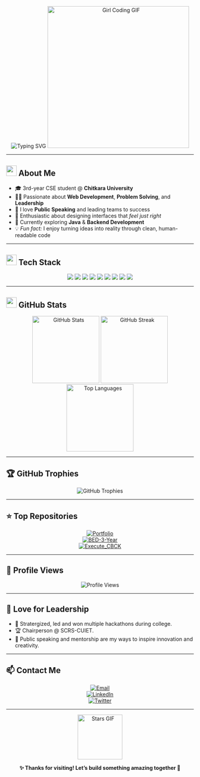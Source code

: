 <!-- Profile README for Tanya | Modern, Animated, Professional -->

<div align="center">

<!-- Animated Typing SVG Header -->
<img src="https://readme-typing-svg.demolab.com?font=Fira+Code&size=36&duration=2500&pause=1000&color=F36E2C&center=true&vCenter=true&width=650&lines=Hi+there%2C+I'm+Tanya!+%F0%9F%91%8B;Welcome+to+my+GitHub+portfolio!" alt="Typing SVG" />

<!-- Girl Coding GIF -->
<img src="https://media.giphy.com/media/L1R1tvI9svkIWwpVYr/giphy.gif" width="380" alt="Girl Coding GIF" />

</div>

---

## <img src="https://img.icons8.com/fluency/48/000000/about.png" width="28"/> About Me  

- 🎓 3rd-year CSE student @ **Chitkara University**  
- 👩‍💻 Passionate about **Web Development**, **Problem Solving**, and **Leadership**  
- 🎤 I love **Public Speaking** and leading teams to success  
- 🎨 Enthusiastic about designing interfaces that *feel just right*  
- 🌱 Currently exploring **Java** & **Backend Development**  
- 💡 *Fun fact:* I enjoy turning ideas into reality through clean, human-readable code  

---

## <img src="https://cdn.jsdelivr.net/gh/devicons/devicon/icons/github/github-original.svg" width="28"/> Tech Stack  

<div align="center">

<!-- Languages -->
<img src="https://img.shields.io/badge/C++-00599C?style=for-the-badge&logo=c%2b%2b&logoColor=white"/>
<img src="https://img.shields.io/badge/Java-ED8B00?style=for-the-badge&logo=java&logoColor=white"/>
<img src="https://img.shields.io/badge/HTML5-E34F26?style=for-the-badge&logo=html5&logoColor=white"/>
<img src="https://img.shields.io/badge/CSS3-1572B6?style=for-the-badge&logo=css3&logoColor=white"/>
<img src="https://img.shields.io/badge/JavaScript-F7DF1E?style=for-the-badge&logo=javascript&logoColor=black"/>

<!-- MERN Stack -->
<img src="https://img.shields.io/badge/MongoDB-47A248?style=for-the-badge&logo=mongodb&logoColor=white"/>
<img src="https://img.shields.io/badge/Express.js-000000?style=for-the-badge&logo=express&logoColor=white"/>
<img src="https://img.shields.io/badge/React-61DAFB?style=for-the-badge&logo=react&logoColor=black"/>
<img src="https://img.shields.io/badge/Node.js-339933?style=for-the-badge&logo=node.js&logoColor=white"/>

</div>

---

## <img src="https://img.icons8.com/stickers/100/000000/github.png" width="28"/> GitHub Stats  

<div align="center">

<!-- Stats Card -->
<img src="https://github-readme-stats.vercel.app/api?username=tanya-pvt2005&show_icons=true&theme=radical&hide_border=true" alt="GitHub Stats" height="180"/>

<!-- Streak Stats -->
<img src="https://streak-stats.demolab.com?user=tanya-pvt2005&theme=radical&hide_border=true&date_format=j%20M%5B%20Y%5D" alt="GitHub Streak" height="180"/>

<!-- Languages Card -->
<img src="https://github-readme-stats.vercel.app/api/top-langs/?username=tanya-pvt2005&layout=compact&theme=radical&hide_border=true" alt="Top Languages" height="180"/>

</div>

---

## 🏆 GitHub Trophies  

<div align="center">

<img src="https://github-profile-trophy.vercel.app/?username=tanya-pvt2005&theme=radical&no-frame=true&column=4" alt="GitHub Trophies" />

</div>

---

## ⭐ Top Repositories  

<div align="center">

[![Portfolio](https://github-readme-stats.vercel.app/api/pin/?username=tanya-pvt2005&repo=Portfolio&theme=radical&cache_seconds=0)](https://github.com/tanya-pvt2005/Portfolio)  
[![BED-3-Year](https://github-readme-stats.vercel.app/api/pin/?username=tanya-pvt2005&repo=BED-3-Year&theme=radical&cache_seconds=0)](https://github.com/tanya-pvt2005/BED-3-Year)  
[![Execute_CBCK](https://github-readme-stats.vercel.app/api/pin/?username=tanya-pvt2005&repo=Execute_CBCK&theme=radical&cache_seconds=0)](https://github.com/tanya-pvt2005/Execute_CBCK)  

</div>

---

## 👀 Profile Views  

<div align="center">

![Profile Views](https://komarev.com/ghpvc/?username=tanya-pvt2005&style=flat-square&color=F36E2C)

</div>

---

## 💖 Love for Leadership  

- 🌟 Stratergized, led and won multiple hackathons during college.
- 🏆 Chairperson @ SCRS-CUIET.  
- 🎤 Public speaking and mentorship are my ways to inspire innovation and creativity.  

---

## 📫 Contact Me  

<div align="center">

[![Email](https://img.shields.io/badge/Email-tanya.pvt2005%40gmail.com-D14836?style=for-the-badge&logo=gmail&logoColor=white)](mailto:tanya.pvt2005@gmail.com)  
[![LinkedIn](https://img.shields.io/badge/LinkedIn-Tanya-blue?style=for-the-badge&logo=linkedin&logoColor=white)]()  
[![Twitter](https://img.shields.io/badge/Twitter-@tanya_pvt2005-1da1f2?style=for-the-badge&logo=twitter&logoColor=white)]()

</div>

---

<div align="center">

<!-- Stars Animation -->
<img src="https://media.giphy.com/media/Ll22OhMLAlVDb8UQWe/giphy.gif" width="120" alt="Stars GIF" />

**✨ Thanks for visiting! Let’s build something amazing together 🚀**

</div>
